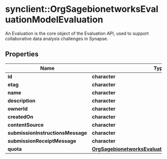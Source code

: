 # synclient::OrgSagebionetworksEvaluationModelEvaluation

An Evaluation is the core object of the Evaluation API, used to support collaborative data analysis challenges in Synapse.

## Properties
Name | Type | Description | Notes
------------ | ------------- | ------------- | -------------
**id** | **character** |  | [optional] 
**etag** | **character** |  | [optional] 
**name** | **character** |  | [optional] 
**description** | **character** |  | [optional] 
**ownerId** | **character** |  | [optional] 
**createdOn** | **character** |  | [optional] 
**contentSource** | **character** |  | [optional] 
**submissionInstructionsMessage** | **character** |  | [optional] 
**submissionReceiptMessage** | **character** |  | [optional] 
**quota** | [**OrgSagebionetworksEvaluationModelSubmissionQuota**](org.sagebionetworks.evaluation.model.SubmissionQuota.md) |  | [optional] 


